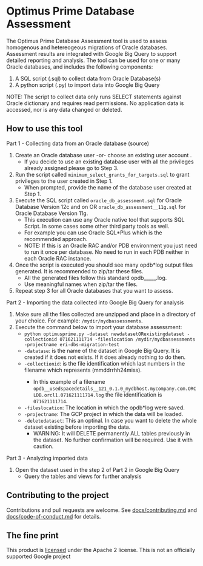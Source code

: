 # Optimus Prime Database Assessment

The Optimus Prime Database Assessment tool is used to assess homogenous and hetereogeous migrations of Oracle databases. Assessment results are integrated with Google Big Query to support detailed reporting and analysis. The tool can be used for one or many Oracle databases, and includes the following components:

1. A SQL script (.sql) to collect data from Oracle Database(s)
2. A python script (.py) to import data into Google Big Query

NOTE: The script to collect data only runs SELECT statements against Oracle dictionary and requires read permissions. No application data is accessed, nor is any data changed or deleted.

## How to use this tool

Part 1 - Collecting data from an Oracle database (source)

1. Create an Oracle database user -or- choose an existing user account .
	* If you decide to use an existing database user with all the privileges already assigned please go to Step 3.
2. Run the script called `minimum_select_grants_for_targets.sql` to grant privileges to the user created in Step 1.
	* When prompted, provide the name of the database user created at Step 1.
3. Execute the SQL script called `oracle_db_assessment.sql` for Oracle Database Version 12c and on OR `oracle_db_assessment__11g.sql` for Oracle Database Version 11g.
	* This execution can use any Oracle native tool that supports SQL Script. In some cases some other third party tools as well.
	* For example you can use Oracle SQL*Plus which is the recommended approach.
	* NOTE: If this is an Oracle RAC and/or PDB environment you just need to run it once per database. No need to run in each PDB neither in each Oracle RAC instance.
4. Once the script is executed you should see many opdb*log output files generated. It is recommended to zip/tar these files.
	*  All the generated files follow this standard opdb__<queryname>__<dbversion>_<scriptversion>_<hostname>_<dbname>_<instancename>_<datetime>.log.
	*  Use meaningful names when zip/tar the files. 
5. Repeat step 3 for all Oracle databases that you want to assess.

Part 2 - Importing the data collected into Google Big Query for analysis

1. Make sure all the files collected are unzipped and place in a directory of your choice. For example: `/mydir/mydbassessments`.
2. Execute the command below to import your database assessment: 
	*  `python optimusprime.py -dataset newdatasetORexistingdataset -collectionid 071621111714 -fileslocation /mydir/mydbassessments -projectname eri-dbs-migration-test`
	*  `-datatase`: is the name of the dataset in Google Big Query. It is created if it does not exists. If it does already nothing to do then.
	*  `-collectionid`: is the file identification which last numbers in the filename which represents <datetime> (mmddrrhh24miss).
		*  In this example of a filename `opdb__usedspacedetails__121_0.1.0_mydbhost.mycompany.com.ORCLDB.orcl1.071621111714.log` the file identification is `071621111714`.
	*  `-fileslocation`: The location in which the opdb*log were saved.
	*  `-projectname`: The GCP project in which the data will be loaded.
	*  `-deletedataset`: This an optinal. In case you want to delete the whole dataset existing before importing the data. 
		*  WARNING: It will DELETE permanently ALL tables previously in the dataset. No further confirmation will be required. Use it with caution.

Part 3 - Analyzing imported data

1. Open the dataset used in the step 2 of Part 2 in Google Big Query
	*  Query the tables and views for further analysis

## Contributing to the project

Contributions and pull requests are welcome.  See [docs/contributing.md](docs/contributing.md) and [docs/code-of-conduct.md](docs/code-of-conduct.md) for details.

## The fine print

This product is [licensed](LICENSE) under the Apache 2 license.  This is not an officially supported Google project
